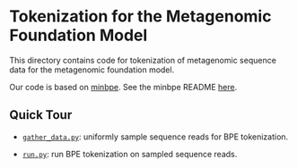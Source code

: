 # Tokenization for the Metagenomic Foundation Model

This directory contains code for tokenization of metagenomic sequence data for the
metagenomic foundation model.

Our code is based on [minbpe](https://github.com/karpathy/minbpe). See the minbpe README
[here](README-minbpe.md).

## Quick Tour

- [`gather_data.py`](gather_data.py): uniformly sample sequence reads for BPE
  tokenization.

- [`run.py`](run.py): run BPE tokenization on sampled sequence reads.
